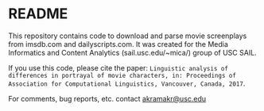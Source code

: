 # README #

This repository contains code to download and parse movie screenplays
from imsdb.com and dailyscripts.com. It was created for the Media Informatics
and Content Analytics (sail.usc.edu/~mica/) group of USC SAIL.

If you use this code, please cite the paper: `Linguistic analysis of differences in portrayal of movie characters, in: Proceedings of Association for Computational Linguistics, Vancouver, Canada, 2017`. 

For comments, bug reports, etc. contact akramakr@usc.edu
